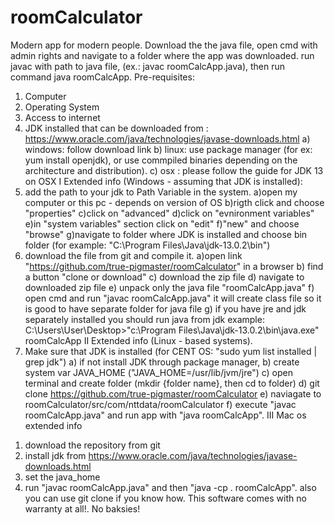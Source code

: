 # roomCalculator
Modern app for modern people. 
Download the the java file, open cmd with admin rights and navigate to a folder where the app was downloaded. run javac with path to java file, (ex.: javac roomCalcApp.java), then run command java roomCalcApp.
Pre-requisites:
  1. Computer
  2. Operating System
  3. Access to internet
  4. JDK installed that can be downloaded from : https://www.oracle.com/java/technologies/javase-downloads.html
    a) windows: follow download link
    b) linux: use package manager (for ex: yum install openjdk), or use commpiled binaries depending on the architecture and distribution). 
    c) osx : please follow the guide for JDK 13 on OSX
I Extended info (Windows - assuming that JDK is installed):
1. add the path to your jdk to Path Variable in the system.
  a)open my computer or this pc - depends on version of OS
  b)rigth click and choose "properties"
  c)click on "advanced"
  d)click on "evnironment variables"
  e)in "system variables" section click on "edit"
  f)"new" and choose "browse"
  g)navigate to folder where JDK is installed and choose bin folder (for example: "C:\Program Files\Java\jdk-13.0.2\bin")
 2. download the file from git and compile it.
  a)open link "https://github.com/true-pigmaster/roomCalculator" in a browser
  b) find a button "clone or download"
  c) download the zip file
  d) navigate to downloaded zip file
  e) unpack only the java file "roomCalcApp.java"
  f) open cmd and run "javac roomCalcApp.java" it will create class file so it is good to have separate folder for java file
  g) if you have jre and jdk separately installed you should run java from jdk 
  example:
  C:\Users\User\Desktop>"c:\Program Files\Java\jdk-13.0.2\bin\java.exe" roomCalcApp
II Extended info (Linux - based  systems). 
 1. Make sure that JDK is installed  (for CENT OS:  "sudo yum list installed | grep jdk")
  a) if not install JDK through package manager, 
  b) create system var JAVA_HOME ("JAVA_HOME=/usr/lib/jvm/jre")
  c) open terminal and create folder (mkdir {folder name}, then cd to folder)
  d) git clone https://github.com/true-pigmaster/roomCalculator
  e) naviagate to roomCalculator/src/com/nttdata/roomCalculator
  f) execute "javac  roomCalcApp.java" and run app with "java  roomCalcApp".
 III Mac os extended info
  1) download the repository from git
  2) install jdk from https://www.oracle.com/java/technologies/javase-downloads.html
  3) set the java_home 
  4) run "javac roomCalcApp.java" and then "java -cp . roomCalcApp". 
also you can use git clone if you know how. 
This software comes with no warranty at all!. No baksies!
